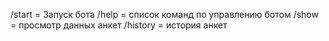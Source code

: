 /start = Запуск бота
/help = список команд по управлению ботом
/show = просмотр данных анкет
/history = история анкет